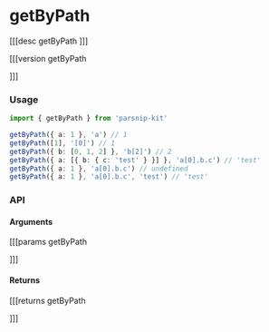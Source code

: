# getByPath
[[[desc getByPath
]]]

[[[version getByPath
  
]]]
### Usage

```ts
import { getByPath } from 'parsnip-kit'

getByPath({ a: 1 }, 'a') // 1
getByPath([1], '[0]') // 1
getByPath({ b: [0, 1, 2] }, 'b[2]') // 2
getByPath({ a: [{ b: { c: 'test' } }] }, 'a[0].b.c') // 'test'
getByPath({ a: 1 }, 'a[0].b.c') // undefined
getByPath({ a: 1 }, 'a[0].b.c', 'test') // 'test'
```


### API

#### Arguments
[[[params getByPath

]]]
#### Returns
[[[returns getByPath

]]]